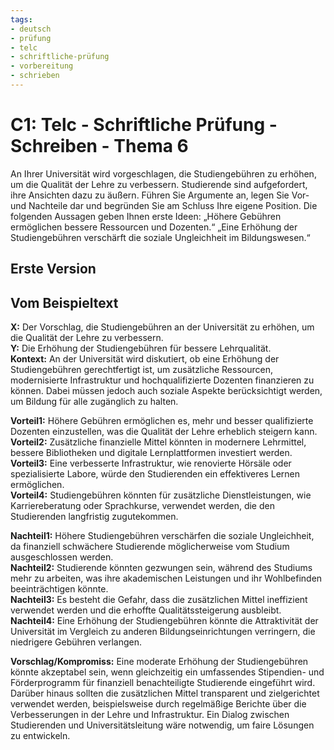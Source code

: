 ```yaml
---
tags:
- deutsch
- prüfung
- telc
- schriftliche-prüfung
- vorbereitung
- schrieben
---
```


# C1: Telc - Schriftliche Prüfung - Schreiben - Thema 6

An Ihrer Universität wird vorgeschlagen, die Studiengebühren zu erhöhen, um die Qualität der Lehre zu verbessern. Studierende sind aufgefordert, ihre Ansichten
dazu zu äußern.
Führen Sie Argumente an, legen Sie Vor- und Nachteile dar und begründen Sie am Schluss Ihre eigene Position. Die folgenden Aussagen geben Ihnen erste Ideen:
„Höhere Gebühren ermöglichen bessere Ressourcen und Dozenten.“
„Eine Erhöhung der Studiengebühren verschärft die soziale Ungleichheit im Bildungswesen.“

## Erste Version

## Vom Beispieltext

**X:** Der Vorschlag, die Studiengebühren an der Universität zu erhöhen, um die Qualität der Lehre zu verbessern.  
**Y:** Die Erhöhung der Studiengebühren für bessere Lehrqualität.  
**Kontext:** An der Universität wird diskutiert, ob eine Erhöhung der Studiengebühren gerechtfertigt ist, um zusätzliche Ressourcen, modernisierte Infrastruktur und hochqualifizierte Dozenten finanzieren zu können. Dabei müssen jedoch auch soziale Aspekte berücksichtigt werden, um Bildung für alle zugänglich zu halten.

**Vorteil1:** Höhere Gebühren ermöglichen es, mehr und besser qualifizierte Dozenten einzustellen, was die Qualität der Lehre erheblich steigern kann.  
**Vorteil2:** Zusätzliche finanzielle Mittel könnten in modernere Lehrmittel, bessere Bibliotheken und digitale Lernplattformen investiert werden.  
**Vorteil3:** Eine verbesserte Infrastruktur, wie renovierte Hörsäle oder spezialisierte Labore, würde den Studierenden ein effektiveres Lernen ermöglichen.  
**Vorteil4:** Studiengebühren könnten für zusätzliche Dienstleistungen, wie Karriereberatung oder Sprachkurse, verwendet werden, die den Studierenden langfristig zugutekommen.

**Nachteil1:** Höhere Studiengebühren verschärfen die soziale Ungleichheit, da finanziell schwächere Studierende möglicherweise vom Studium ausgeschlossen werden.  
**Nachteil2:** Studierende könnten gezwungen sein, während des Studiums mehr zu arbeiten, was ihre akademischen Leistungen und ihr Wohlbefinden beeinträchtigen könnte.  
**Nachteil3:** Es besteht die Gefahr, dass die zusätzlichen Mittel ineffizient verwendet werden und die erhoffte Qualitätssteigerung ausbleibt.  
**Nachteil4:** Eine Erhöhung der Studiengebühren könnte die Attraktivität der Universität im Vergleich zu anderen Bildungseinrichtungen verringern, die niedrigere Gebühren verlangen.

**Vorschlag/Kompromiss:** Eine moderate Erhöhung der Studiengebühren könnte akzeptabel sein, wenn gleichzeitig ein umfassendes Stipendien- und Förderprogramm für finanziell benachteiligte Studierende eingeführt wird. Darüber hinaus sollten die zusätzlichen Mittel transparent und zielgerichtet verwendet werden, beispielsweise durch regelmäßige Berichte über die Verbesserungen in der Lehre und Infrastruktur. Ein Dialog zwischen Studierenden und Universitätsleitung wäre notwendig, um faire Lösungen zu entwickeln.
